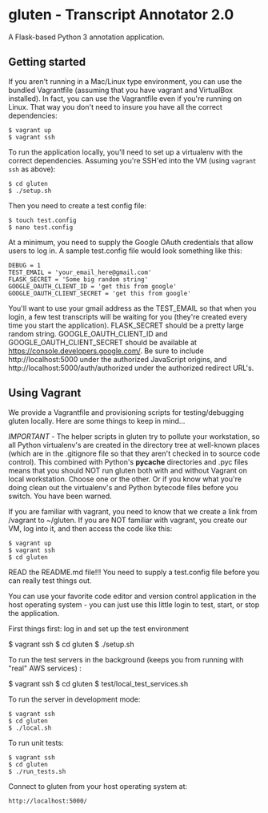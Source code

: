 # gluten - Transcript Annotator 2.0

A Flask-based Python 3 annotation application.

## Getting started

If you aren't running in a Mac/Linux type environment, you can use the
bundled Vagrantfile (assuming that you have vagrant and VirtualBox installed).
In fact, you can use the Vagrantfile even if you're running on Linux. That way
you don't need to insure you have all the correct dependencies:

    $ vagrant up
    $ vagrant ssh

To run the application locally, you'll need to set up a virtualenv with the
correct dependencies. Assuming you're SSH'ed into the VM (using `vagrant ssh`
as above):

    $ cd gluten
    $ ./setup.sh

Then you need to create a test config file:

    $ touch test.config
    $ nano test.config

At a minimum, you need to supply the Google OAuth credentials that allow users
to log in.  A sample test.config file would look something like this:

    DEBUG = 1
    TEST_EMAIL = 'your_email_here@gmail.com'
    FLASK_SECRET = 'Some big random string'
    GOOGLE_OAUTH_CLIENT_ID = 'get this from google'
    GOOGLE_OAUTH_CLIENT_SECRET = 'get this from google'

You'll want to use your gmail address as the TEST_EMAIL so that when you login,
a few test transcripts will be waiting for you (they're created every time you
start the application). FLASK_SECRET should be a pretty large random string.
GOOGLE_OAUTH_CLIENT_ID and GOOGLE_OAUTH_CLIENT_SECRET should be available at
https://console.developers.google.com/. Be sure to include
http://localhost:5000 under the authorized JavaScript origins, and
http://localhost:5000/auth/authorized under the authorized redirect URL's.

## Using Vagrant

We provide a Vagrantfile and provisioning scripts for testing/debugging
gluten locally.  Here are some things to keep in mind...

_IMPORTANT_ - The helper scripts in gluten try to pollute your workstation,
so all Python virtualenv's are created in the directory tree at well-known
places (which are in the .gitignore file so that they aren't checked in to
source code control). This combined with Python's __pycache__ directories and
.pyc files means that you should NOT run gluten both with and without Vagrant
on local workstation. Choose one or the other. Or if you know what you're doing
clean out the virtualenv's and Python bytecode files before you switch. You
have been warned.

If you are familiar with vagrant, you need to know that we create a link
from /vagrant to ~/gluten. If you are NOT familiar with vagrant, you
create our VM, log into it, and then access the code like this:

    $ vagrant up
    $ vagrant ssh
    $ cd gluten

READ the README.md file!!! You need to supply a test.config file before
you can really test things out.

You can use your favorite code editor and version control application in
the host operating system - you can just use this little login to test,
start, or stop the application.

First things first: log in and set up the test environment

   $ vagrant ssh
   $ cd gluten
   $ ./setup.sh

To run the test servers in the background (keeps you from running with
"real" AWS services) :

   $ vagrant ssh
   $ cd gluten
   $ test/local_test_services.sh

To run the server in development mode:

    $ vagrant ssh
    $ cd gluten
    $ ./local.sh

To run unit tests:

    $ vagrant ssh
    $ cd gluten
    $ ./run_tests.sh

Connect to gluten from your host operating system at:

    http://localhost:5000/
